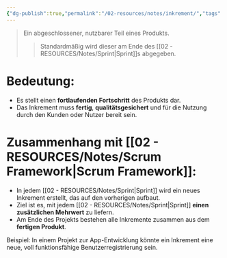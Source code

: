 ```yaml
---
{"dg-publish":true,"permalink":"/02-resources/notes/inkrement/","tags":["projektmanagement/vorgehensmodell/agile"],"noteIcon":"","updated":"2025-07-12T13:31:41.301+02:00"}
---
```


>Ein abgeschlossener, nutzbarer Teil eines Produkts.
>>Standardmäßig wird dieser am Ende des [[02 - RESOURCES/Notes/Sprint\|Sprint]]s abgegeben.

# Bedeutung:

- Es stellt einen **fortlaufenden Fortschritt** des Produkts dar.
- Das Inkrement muss **fertig**, **qualitätsgesichert** und für die Nutzung durch den Kunden oder Nutzer bereit sein.

# Zusammenhang mit [[02 - RESOURCES/Notes/Scrum Framework\|Scrum Framework]]:

- In jedem [[02 - RESOURCES/Notes/Sprint\|Sprint]] wird ein neues Inkrement erstellt, das auf den vorherigen aufbaut.
- Ziel ist es, mit jedem [[02 - RESOURCES/Notes/Sprint\|Sprint]] **einen zusätzlichen Mehrwert** zu liefern.
- Am Ende des Projekts bestehen alle Inkremente zusammen aus dem **fertigen Produkt**.

Beispiel: In einem Projekt zur App-Entwicklung könnte ein Inkrement eine neue, voll funktionsfähige Benutzerregistrierung sein.